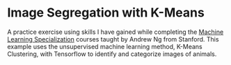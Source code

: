 # Image Segregation with K-Means

A practice exercise using skills I have gained while completing the [Machine Learning Specialization](https://www.coursera.org/specializations/machine-learning-introduction) courses taught by Andrew Ng from Stanford. This example uses the unsupervised machine learning method, K-Means Clustering, with Tensorflow to identify and categorize images of animals.
